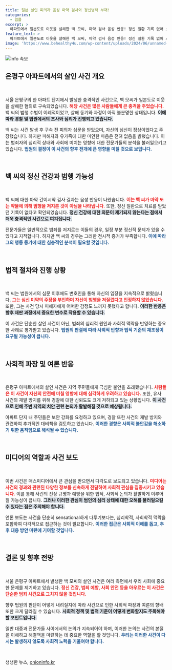 ```yaml
---
title: 일본 살인 피의자 음성 마약 검사와 정신병력 부재!
categories:
  - 법률
excerpt: >
  아파트에서 일본도로 이웃을 살해한 백 모씨, 마약 검사 음성 반응! 정신 질환 기록 없어 스파이 주장까지… 그의 심경은?
feature_text: >
  아파트에서 일본도로 이웃을 살해한 백 모씨, 마약 검사 음성 반응! 정신 질환 기록 없어 스파이 주장까지… 그의 심경은?
image: 'https://www.behealthy4u.com/wp-content/uploads/2024/06/unnamed-file.png'
---
```


<p><img src="https://www.behealthy4u.com/wp-content/uploads/2024/06/unnamed-file.png" alt="info 속보" /></p>

<h2 data-ke-size="size26">은평구 아파트에서의 살인 사건 개요</h2>

<p data-ke-size="size16">&nbsp;</p>

<p>서울 은평구의 한 아파트 단지에서 발생한 충격적인 사건으로, 백 모씨가 일본도로 이웃을 살해한 혐의로 구속되었습니다. <b><span style="color: #ee2323;">해당 사건은 많은 사람들에게 큰 충격을 주었습니다.</span></b> 백 씨의 범행 수법이 이례적이었고, 살해 동기와 과정이 아직 불분명한 상태입니다. <b><span style="background-color: #21538527;">이에 따라 경찰 및 법원에서의 조사와 심리가 진행되고 있습니다.</span></b> </p>

<p>백 씨는 사건 발생 후 구속 전 피의자 심문을 받았으며, 자신의 심신이 정상이었다고 주장했습니다. 하지만 피해자와 유가족에 대한 미안한 마음은 전혀 없음을 밝혔습니다. 이는 범죄자의 심리적 상태와 사회에 미치는 영향에 대한 전문가들의 분석을 불러일으키고 있습니다. <b><span style="color: #1a5490;">법원의 결정이 이 사건의 향후 전개에 큰 영향을 미칠 것으로 보입니다.</span></b></p>

<p data-ke-size="size16">&nbsp;</p>

<h2 data-ke-size="size26">백 씨의 정신 건강과 범행 가능성</h2>

<p data-ke-size="size16">&nbsp;</p>

<p>백 씨에 대한 마약 간이시약 검사 결과는 음성 반응이 나왔습니다. <b><span style="color: #ee2323;">이는 백 씨가 마약 또는 약물에 의해 범행을 저지른 것이 아님을 나타냅니다.</span></b> 또한, 정신 질환으로 치료를 받았던 기록이 없다고 확인되었습니다. <b><span style="background-color: #21538527;">정신 건강에 대한 의문이 제기되지 않는다는 점에서 더욱 충격적인 사건으로 여겨집니다.</span></b> </p>

<p>전문가들은 일반적으로 범죄를 저지르는 이들의 경우, 일정 부분 정신적 문제가 있을 수 있다고 지적합니다. 하지만 백 씨의 경우는 그러한 전시적 증거가 부족합니다. <b><span style="color: #1a5490;">이에 따라 그의 행동 동기에 대한 심층적인 분석이 필요할 것입니다.</span></b> </p>

<p data-ke-size="size16">&nbsp;</p>

<h2 data-ke-size="size26">법적 절차와 진행 상황</h2>

<p data-ke-size="size16">&nbsp;</p>

<p>백 씨는 법원에서의 심문 이후에도 변호인을 통해 자신의 입장을 지속적으로 밝혔습니다. <b><span style="color: #ee2323;">그는 심신 미약의 주장을 부인하며 자신이 범행을 저질렀다고 인정하지 않았습니다.</span></b> 또한, 그는 사건 당시 피해자에게 어떠한 감정도 느끼지 못했다고 합니다. <b><span style="background-color: #21538527;">이러한 반응은 향후 재판 과정에서 중요한 변수로 작용할 수 있습니다.</span></b> </p>

<p>이 사건은 단순한 살인 사건이 아닌, 범죄의 심리적 원인과 사회적 맥락을 반영하는 중요한 사례로 평가받고 있습니다. <b><span style="color: #1a5490;">법원의 판결에 따라 사회적 반향과 법적 기준의 재조정이 요구될 가능성이 큽니다.</span></b></p>

<p data-ke-size="size16">&nbsp;</p>

<h2 data-ke-size="size26">사회적 파장 및 여론 반응</h2>

<p data-ke-size="size16">&nbsp;</p>

<p>은평구 아파트에서의 살인 사건은 지역 주민들에게 극심한 불안을 초래했습니다. <b><span style="color: #ee2323;">사람들은 이 사건이 자신의 안전에 미칠 영향에 대해 심각하게 우려하고 있습니다.</span></b> 또한, 유사 사건의 재발 방지를 위해 경찰에 대한 신뢰도도 크게 저하되고 있는 상황입니다. <b><span style="background-color: #21538527;">이 사건으로 인해 주변 지역의 치안 관련 논의가 활발해질 것으로 예상됩니다.</span></b> </p>

<p>아파트 단지 내 주민들은 보안 강화를 요청하고 있으며, 경찰 또한 사건의 재발 방지와 관련하여 추가적인 대비책을 검토하고 있습니다. <b><span style="color: #1a5490;">이러한 경향은 사회적 불안감을 해소하기 위한 움직임으로 해석될 수 있습니다.</span></b> </p>

<p data-ke-size="size16">&nbsp;</p>

<h2 data-ke-size="size26">미디어의 역할과 사건 보도</h2>

<p data-ke-size="size16">&nbsp;</p>

<p>이번 사건은 매스미디어에서 큰 관심을 받으면서 다각도로 보도되고 있습니다. <b><span style="color: #ee2323;">미디어는 사건의 경과와 관련된 다양한 정보를 신속하게 전달하여 사회적 관심을 집중시키고 있습니다.</span></b> 이를 통해 사건의 진상 규명과 예방을 위한 법적, 사회적 논의가 활발하게 이루어질 가능성이 큽니다. <b><span style="background-color: #21538527;">그러나 이러한 관심이 범인의 심리 상태에 대한 오해를 불러일으킬 수 있다는 점은 주의해야 합니다.</span></b> </p>

<p>언론 보도는 사건을 단순히 sensational하게 다루기보다는, 심리학적, 사회학적 맥락을 포함하여 다각적으로 접근하는 것이 필요합니다. <b><span style="color: #1a5490;">이러한 접근은 사회적 이해를 돕고, 추후 대응 방안 마련에 기여할 것입니다.</span></b> </p>

<p data-ke-size="size16">&nbsp;</p>

<h2 data-ke-size="size26">결론 및 향후 전망</h2>

<p data-ke-size="size16">&nbsp;</p>

<p>서울 은평구 아파트에서 발생한 백 모씨의 살인 사건은 여러 측면에서 우리 사회에 중요한 문제를 제기하고 있습니다. <b><span style="color: #ee2323;">정신 건강, 범죄 예방, 사회 안전 등을 아우르는 이 사건은 단순한 범죄 사건으로 그치지 않을 것입니다.</span></b> </p>

<p>향후 법원의 판단이 어떻게 내려질지에 따라 사건으로 인한 사회적 파장과 여론의 향배 또한 크게 달라질 수 있습니다. <b><span style="background-color: #21538527;">사회적 정책 및 법적 기준이 어떻게 변화할지도 주목해야 할 포인트입니다.</span></b> </p>

<p>일반 대중과 전문가들 사이에서의 논의가 지속되어야 하며, 이러한 논의는 사건의 본질을 이해하고 해결책을 마련하는 데 중요한 역할을 할 것입니다. <b><span style="color: #1a5490;">우리는 이러한 사건이 다시는 발생하지 않도록 사회적 노력을 기울여야 합니다.</span></b></p>

<p data-ke-size="size16">&nbsp;</p>
생생한 뉴스, <a href="https://onioninfo.kr" rel="dofollow">onioninfo.kr</a>



